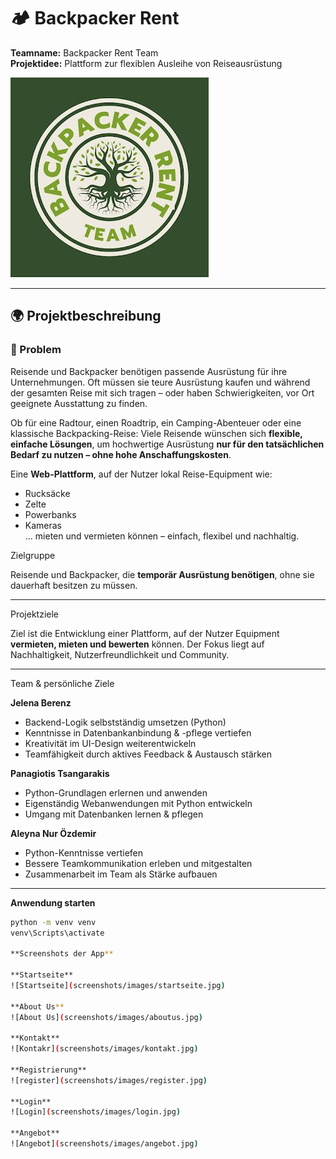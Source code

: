 # 🏕 Backpacker Rent

**Teamname:** Backpacker Rent Team  
**Projektidee:** Plattform zur flexiblen Ausleihe von Reiseausrüstung

![Backpacker Rent Logo](static/images/Logo.jpg) <!-- ← Pfad ggf. anpassen -->

---

## 🌍 Projektbeschreibung

### 🛑 Problem

Reisende und Backpacker benötigen passende Ausrüstung für ihre Unternehmungen. Oft müssen sie teure Ausrüstung kaufen und während der gesamten Reise mit sich tragen – oder haben Schwierigkeiten, vor Ort geeignete Ausstattung zu finden.

Ob für eine Radtour, einen Roadtrip, ein Camping-Abenteuer oder eine klassische Backpacking-Reise: Viele Reisende wünschen sich **flexible, einfache Lösungen**, um hochwertige Ausrüstung **nur für den tatsächlichen Bedarf zu nutzen – ohne hohe Anschaffungskosten**.



Eine **Web-Plattform**, auf der Nutzer lokal Reise-Equipment wie:

- Rucksäcke
- Zelte
- Powerbanks
- Kameras  
... mieten und vermieten können – einfach, flexibel und nachhaltig.

Zielgruppe

Reisende und Backpacker, die **temporär Ausrüstung benötigen**, ohne sie dauerhaft besitzen zu müssen.

---

Projektziele

Ziel ist die Entwicklung einer Plattform, auf der Nutzer Equipment **vermieten, mieten und bewerten** können. Der Fokus liegt auf Nachhaltigkeit, Nutzerfreundlichkeit und Community.

---

Team & persönliche Ziele

**Jelena Berenz**

- Backend-Logik selbstständig umsetzen (Python)
- Kenntnisse in Datenbankanbindung & -pflege vertiefen
- Kreativität im UI-Design weiterentwickeln
- Teamfähigkeit durch aktives Feedback & Austausch stärken

**Panagiotis Tsangarakis**

- Python-Grundlagen erlernen und anwenden
- Eigenständig Webanwendungen mit Python entwickeln
- Umgang mit Datenbanken lernen & pflegen

**Aleyna Nur Özdemir**

- Python-Kenntnisse vertiefen
- Bessere Teamkommunikation erleben und mitgestalten
- Zusammenarbeit im Team als Stärke aufbauen

---

**Anwendung starten**


```bash
python -m venv venv
venv\Scripts\activate

**Screenshots der App**

**Startseite**
![Startseite](screenshots/images/startseite.jpg)

**About Us**
![About Us](screenshots/images/aboutus.jpg)

**Kontakt**
![Kontakr](screenshots/images/kontakt.jpg)

**Registrierung**
![register](screenshots/images/register.jpg)

**Login**
![Login](screenshots/images/login.jpg)

**Angebot**
![Angebot](screenshots/images/angebot.jpg)